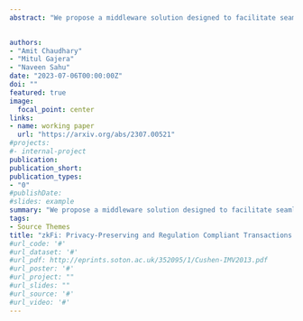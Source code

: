 ```yaml
---
abstract: "We propose a middleware solution designed to facilitate seamless integration of privacy using zero-knowledge proofs within various multi-chain protocols, encompassing domains such as DeFi, gaming, social networks, DAOs, e-commerce, and the metaverse. Our design achieves two divergent goals. zkFi aims to preserve consumer privacy while achieving regulation compliance through zero-knowledge proofs. These ends are simultaneously achievable. zkFi protocol is designed to function as a plug-and-play solution, offering developers the flexibility to handle transactional assets while abstracting away the complexities associated with zero-knowledge proofs. Notably, specific expertise in zero-knowledge proofs (ZKP) is optional, attributed to zkFi's modular approach and software development kit (SDK) availability."

 
authors:
- "Amit Chaudhary"
- "Mitul Gajera"
- "Naveen Sahu"
date: "2023-07-06T00:00:00Z"
doi: ""
featured: true
image:
  focal_point: center
links:
- name: working paper
  url: "https://arxiv.org/abs/2307.00521"
#projects:
#- internal-project
publication: 
publication_short:
publication_types:
- "0"
#publishDate: 
#slides: example
summary: "We propose a middleware solution designed to facilitate seamless integration of privacy using zero-knowledge proofs within various multi-chain protocols, encompassing domains such as DeFi, gaming, social networks, DAOs, e-commerce, and the metaverse. Our design achieves two divergent goals. zkFi aims to preserve consumer privacy while achieving regulation compliance through zero-knowledge proofs. These ends are simultaneously achievable. zkFi protocol is designed to function as a plug-and-play solution, offering developers the flexibility to handle transactional assets while abstracting away the complexities associated with zero-knowledge proofs. Notably, specific expertise in zero-knowledge proofs (ZKP) is optional, attributed to zkFi's modular approach and software development kit (SDK) availability. ."
tags:
- Source Themes
title: "zkFi: Privacy-Preserving and Regulation Compliant Transactions using Zero Knowledge Proofs"
#url_code: '#'
#url_dataset: '#'
#url_pdf: http://eprints.soton.ac.uk/352095/1/Cushen-IMV2013.pdf
#url_poster: '#'
#url_project: ""
#url_slides: ""
#url_source: '#'
#url_video: '#'
---
```


